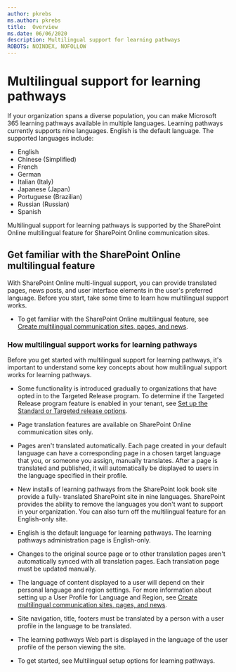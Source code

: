 ```yaml
---
author: pkrebs
ms.author: pkrebs
title:  Overview
ms.date: 06/06/2020
description: Multilingual support for learning pathways
ROBOTS: NOINDEX, NOFOLLOW
---
```


# Multilingual support for learning pathways

If your organization spans a diverse population, you can make Microsoft 365 learning pathways available in multiple languages. Learning pathways currently supports nine languages. English is the default language. The supported languages include:   

- English	 
- Chinese (Simplified)
- French
- German
- Italian (Italy)
- Japanese (Japan)
- Portuguese (Brazilian)
- Russian (Russian)
- Spanish

Multilingual support for learning pathways is supported by the SharePoint Online multilingual feature for SharePoint Online communication sites.  

## Get familiar with the SharePoint Online multilingual feature
With SharePoint Online multi-lingual support, you can provide translated pages, news posts, and user interface elements in the user's preferred language. Before you start, take some time to learn how multilingual support works. 
- To get familiar with the SharePoint Online multilingual feature, see [Create multilingual communication sites, pages, and news](https://support.office.com/en-us/article/2bb7d610-5453-41c6-a0e8-6f40b3ed750c). 

### How multilingual support works for learning pathways
Before you get started with multilingual support for learning pathways, it's important to understand some key concepts about how multilingual support works for learning pathways. 

- Some functionality is introduced gradually to organizations that have opted in to the Targeted Release program. To determine if the Targeted Release program feature is enabled in your tenant, see [Set up the Standard or Targeted release options](https://support.office.com/en-us/article/3b3adfa4-1777-4ff0-b606-fb8732101f47). 
- Page translation features are available on SharePoint Online communication sites only.
- Pages aren't translated automatically. Each page created in your default language can have a corresponding page in a chosen target language that you, or someone you assign, manually translates. After a page is translated and published, it will automatically be displayed to users in the language specified in their profile.
- New installs of learning pathways from the SharePoint look book site provide a fully- translated SharePoint site in nine languages. SharePoint provides the ability to remove the languages you don't want to support in your organization. You can also turn off the multilingual feature for an English-only site. 
- English is the default language for learning pathways. The learning pathways administration page is English-only. 
- Changes to the original source page or to other translation pages aren't automatically synced with all translation pages. Each translation page must be updated manually.
- The language of content displayed to a user will depend on their personal language and region settings. For more information about setting up a User Profile for Language and Region, see [Create multilingual communication sites, pages, and news](https://support.office.com/en-us/article/2bb7d610-5453-41c6-a0e8-6f40b3ed750c). 
- Site navigation, title, footers must be translated by a person with a user profile in the language to be translated.
- The learning pathways Web part is displayed in the language of the user profile of the person viewing the site. 

- To get started, see Multilingual setup options for learning pathways. 